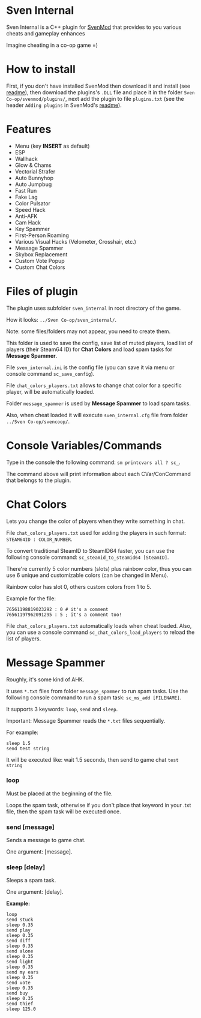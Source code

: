 # Sven Internal
Sven Internal is a C++ plugin for [SvenMod](https://github.com/sw1ft747/SvenMod) that provides to you various cheats and gameplay enhances

Imagine cheating in a co-op game =)

# How to install
First, if you don't have installed SvenMod then download it and install (see [readme](https://github.com/sw1ft747/SvenMod)), then download the plugins's `.DLL` file and place it in the folder `Sven Co-op/svenmod/plugins/`, next add the plugin to file `plugins.txt` (see the header `Adding plugins` in SvenMod's [readme](https://github.com/sw1ft747/SvenMod)). 

# Features
- Menu (key **INSERT** as default)
- ESP
- Wallhack
- Glow & Chams
- Vectorial Strafer
- Auto Bunnyhop
- Auto Jumpbug
- Fast Run
- Fake Lag
- Color Pulsator
- Speed Hack
- Anti-AFK
- Cam Hack
- Key Spammer
- First-Person Roaming
- Various Visual Hacks (Velometer, Crosshair, etc.)
- Message Spammer
- Skybox Replacement
- Custom Vote Popup
- Custom Chat Colors

# Files of plugin
The plugin uses subfolder `sven_internal` in root directory of the game.

How it looks: `../Sven Co-op/sven_internal/`.

Note: some files/folders may not appear, you need to create them.

This folder is used to save the config, save list of muted players, load list of players (their Steam64 ID) for **Chat Colors** and load spam tasks for **Message Spammer**.

File `sven_internal.ini` is the config file (you can save it via menu or console command `sc_save_config`).

File `chat_colors_players.txt` allows to change chat color for a specific player, will be automatically loaded.

Folder `message_spammer` is used by **Message Spammer** to load spam tasks.

Also, when cheat loaded it will execute `sven_internal.cfg` file from folder `../Sven Co-op/svencoop/`.

# Console Variables/Commands
Type in the console the following command: `sm printcvars all ? sc_`.

The command above will print information about each CVar/ConCommand that belongs to the plugin.

# Chat Colors
Lets you change the color of players when they write something in chat.

File `chat_colors_players.txt` used for adding the players in such format: `STEAM64ID : COLOR_NUMBER`.

To convert traditional SteamID to SteamID64 faster, you can use the following console command: `sc_steamid_to_steamid64 [SteamID]`.

There're currently 5 color numbers (slots) plus rainbow color, thus you can use 6 unique and customizable colors (can be changed in Menu).

Rainbow color has slot 0, others custom colors from 1 to 5.

Example for the file:
```
76561198819023292 : 0 # it's a comment
76561197962091295 : 5 ; it's a comment too!
```

File `chat_colors_players.txt` automatically loads when cheat loaded. Also, you can use a console command `sc_chat_colors_load_players` to reload the list of players.

# Message Spammer
Roughly, it's some kind of AHK.

It uses `*.txt` files from folder `message_spammer` to run spam tasks. Use the following console command to run a spam task: `sc_ms_add [FILENAME]`.

It supports 3 keywords: `loop`, `send` and `sleep`.

Important: Message Spammer reads the `*.txt` files sequentially.

For example:
```
sleep 1.5
send test string
```
It will be executed like: wait 1.5 seconds, then send to game chat `test string`

### loop
Must be placed at the beginning of the file.

Loops the spam task, otherwise if you don't place that keyword in your .txt file, then the spam task will be executed once.

### send [message]
Sends a message to game chat.

One argument: [message].

### sleep [delay]
Sleeps a spam task.

One argument: [delay].

**Example:**
```
loop
send stuck
sleep 0.35
send play
sleep 0.35
send diff
sleep 0.35
send alone
sleep 0.35
send light
sleep 0.35
send my ears
sleep 0.35
send vote
sleep 0.35
send buy
sleep 0.35
send thief
sleep 125.0
```
